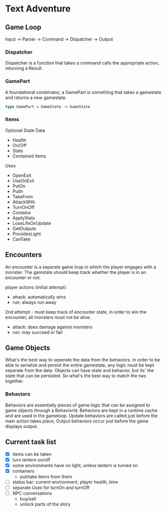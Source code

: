 # Text Adventure

## Game Loop

Input -> Parser -> Command -> Dispatcher -> Output

### Dispatcher

Dispatcher is a function that takes a command calls the appropriate action, returning a Result.

### GamePart

A foundational combinator, a GamePart is something that takes a gamestate and returns a new gamestate.

```fsharp
type GamePart = GameState -> GameState
```

### Items

Optional State Data

- Health
- On/Off
- Stats
- Contained items

Uses

- OpenExit
- UseOnExit
- PutOn
- PutIn
- TakeFrom
- AttackWith
- TurnOnOff
- Contains
- ApplyStats
- LoseLifeOnUpdate
- GetOutputs
- ProvidesLight
- CanTake

## Encounters

An encounter is a separate game loop in which the player engages with a monster.  The gamstate should keep track whether the player is in an encounter or not.

player actions (initial attempt)

- attack: automatically wins
- run: always run away

2nd attempt - must keep track of encounter state, in order to win the encounter, all monsters must not be alive.

- attack: does damage against monsters
- run: may succeed or fail

## Game Objects

What's the best way to seperate the data from the behaviors. In order to be able to serialize and persist the entire gamestate, any logic must be kept seperate from the data.  Objects can have state and behavior, but its' the state that can be persisted. So what's the best way to match the two together.

### Behaviors

Behaviors are essentially pieces of game logic that can be assigned to game objects through a BehaviorId. Behaviors are kept in a runtime cache and are used in the gameloop.  Update behaviors are called just before the main action takes place, Output behaviors occur just before the game displays output.

## Current task list

- [x] items can be taken
- [x] turn lantern on/off
- [x] some environments have no light, unless lantern is turned on
- [x] containers
  - put/take items from them
- [ ] status bar: current environment, player health, time
- [ ] separate Uses for turnOn and turnOff
- [ ] NPC conversations
  - buy/sell
  - unlock parts of the story